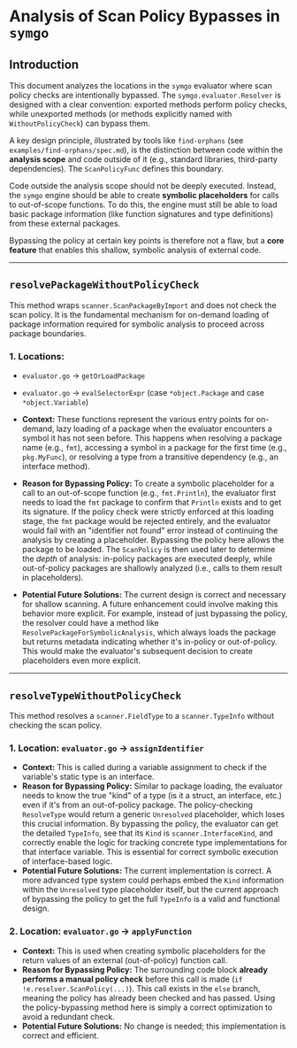 # Analysis of Scan Policy Bypasses in `symgo`

## Introduction

This document analyzes the locations in the `symgo` evaluator where scan policy checks are intentionally bypassed. The `symgo.evaluator.Resolver` is designed with a clear convention: exported methods perform policy checks, while unexported methods (or methods explicitly named with `WithoutPolicyCheck`) can bypass them.

A key design principle, illustrated by tools like `find-orphans` (see `examples/find-orphans/spec.md`), is the distinction between code within the **analysis scope** and code outside of it (e.g., standard libraries, third-party dependencies). The `ScanPolicyFunc` defines this boundary.

Code outside the analysis scope should not be deeply executed. Instead, the `symgo` engine should be able to create **symbolic placeholders** for calls to out-of-scope functions. To do this, the engine must still be able to load basic package information (like function signatures and type definitions) from these external packages.

Bypassing the policy at certain key points is therefore not a flaw, but a **core feature** that enables this shallow, symbolic analysis of external code.

---

## `resolvePackageWithoutPolicyCheck`

This method wraps `scanner.ScanPackageByImport` and does not check the scan policy. It is the fundamental mechanism for on-demand loading of package information required for symbolic analysis to proceed across package boundaries.

### 1. Locations:
- `evaluator.go` -> `getOrLoadPackage`
- `evaluator.go` -> `evalSelectorExpr` (case `*object.Package` and case `*object.Variable`)

-   **Context:** These functions represent the various entry points for on-demand, lazy loading of a package when the evaluator encounters a symbol it has not seen before. This happens when resolving a package name (e.g., `fmt`), accessing a symbol in a package for the first time (e.g., `pkg.MyFunc`), or resolving a type from a transitive dependency (e.g., an interface method).

-   **Reason for Bypassing Policy:** To create a symbolic placeholder for a call to an out-of-scope function (e.g., `fmt.Println`), the evaluator first needs to load the `fmt` package to confirm that `Println` exists and to get its signature. If the policy check were strictly enforced at this loading stage, the `fmt` package would be rejected entirely, and the evaluator would fail with an "identifier not found" error instead of continuing the analysis by creating a placeholder. Bypassing the policy here allows the package to be loaded. The `ScanPolicy` is then used later to determine the *depth* of analysis: in-policy packages are executed deeply, while out-of-policy packages are shallowly analyzed (i.e., calls to them result in placeholders).

-   **Potential Future Solutions:** The current design is correct and necessary for shallow scanning. A future enhancement could involve making this behavior more explicit. For example, instead of just bypassing the policy, the resolver could have a method like `ResolvePackageForSymbolicAnalysis`, which always loads the package but returns metadata indicating whether it's in-policy or out-of-policy. This would make the evaluator's subsequent decision to create placeholders even more explicit.

---

## `resolveTypeWithoutPolicyCheck`

This method resolves a `scanner.FieldType` to a `scanner.TypeInfo` without checking the scan policy.

### 1. Location: `evaluator.go` -> `assignIdentifier`

-   **Context:** This is called during a variable assignment to check if the variable's static type is an interface.
-   **Reason for Bypassing Policy:** Similar to package loading, the evaluator needs to know the true "kind" of a type (is it a struct, an interface, etc.) even if it's from an out-of-policy package. The policy-checking `ResolveType` would return a generic `Unresolved` placeholder, which loses this crucial information. By bypassing the policy, the evaluator can get the detailed `TypeInfo`, see that its `Kind` is `scanner.InterfaceKind`, and correctly enable the logic for tracking concrete type implementations for that interface variable. This is essential for correct symbolic execution of interface-based logic.
-   **Potential Future Solutions:** The current implementation is correct. A more advanced type system could perhaps embed the `Kind` information within the `Unresolved` type placeholder itself, but the current approach of bypassing the policy to get the full `TypeInfo` is a valid and functional design.

### 2. Location: `evaluator.go` -> `applyFunction`

-   **Context:** This is used when creating symbolic placeholders for the return values of an external (out-of-policy) function call.
-   **Reason for Bypassing Policy:** The surrounding code block **already performs a manual policy check** before this call is made (`if !e.resolver.ScanPolicy(...)`). This call exists in the `else` branch, meaning the policy has already been checked and has passed. Using the policy-bypassing method here is simply a correct optimization to avoid a redundant check.
-   **Potential Future Solutions:** No change is needed; this implementation is correct and efficient.
